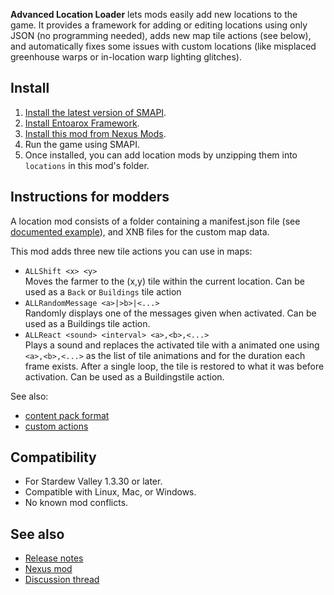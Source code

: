**Advanced Location Loader** lets mods easily add new locations to the game. It provides a
framework for adding or editing locations using only JSON (no programming needed), adds new map
tile actions (see below), and automatically fixes some issues with custom locations (like misplaced
greenhouse warps or in-location warp lighting glitches).

## Install
1. [Install the latest version of SMAPI](https://smapi.io).
2. [Install Entoarox Framework](https://www.nexusmods.com/stardewvalley/mods/2269).
3. [Install this mod from Nexus Mods](https://www.nexusmods.com/stardewvalley/mods/2270).
4. Run the game using SMAPI.
5. Once installed, you can add location mods by unzipping them into `locations` in this mod's folder.

## Instructions for modders
A location mod consists of a folder containing a manifest.json file (see [documented
example](docs/manifest.md)), and XNB files for the custom map data.

This mod adds three new tile actions you can use in maps:

* `ALLShift <x> <y>`  
  Moves the farmer to the (x,y) tile within the current location. Can be used as a `Back` or
  `Buildings` tile action
* `ALLRandomMessage <a>|>b>|<...>`  
  Randomly displays one of the messages given when activated. Can be used as a Buildings tile action.
* `ALLReact <sound> <interval> <a>,<b>,<...>`  
  Plays a sound and replaces the activated tile with a animated one using `<a>,<b>,<...>` as the
  list of tile animations and <interval> for the duration each frame exists. After a single loop,
  the tile is restored to what it was before activation. Can be used as a Buildingstile action.

See also:
* [content pack format](docs/manifest.md)
* [custom actions](docs/actions.md)

## Compatibility
* For Stardew Valley 1.3.30 or later.
* Compatible with Linux, Mac, or Windows.
* No known mod conflicts.

## See also
* [Release notes](RELEASE-NOTES.md)
* [Nexus mod](http://www.nexusmods.com/stardewvalley/mods/2270)
* [Discussion thread](https://community.playstarbound.com/threads/smapi-advanced-location-loader.114124/)
